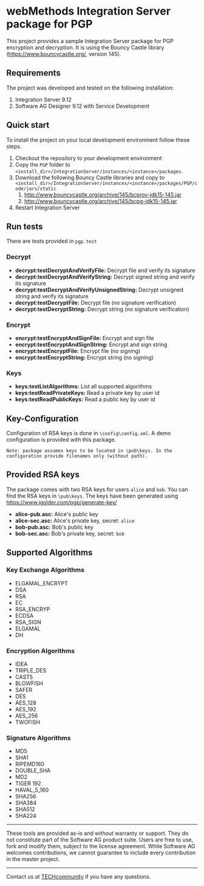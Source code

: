 # webMethods Integration Server package for PGP
This project provides a sample Integration Server package for PGP encryption and decryption. It is using the Bouncy Castle library (https://www.bouncycastle.org/, version 145).

## Requirements

The project was developed and tested on the following installation:
1. Integration Server 9.12
2. Software AG Designer 9.12 with Service Development

## Quick start

To install the project on your local development environment follow these steps.
1. Checkout the repository to your development environment
2. Copy the ```PGP``` folder to ```<install_dir>/IntegrationServer/instances/<instance>/packages```.
3. Download the following Bouncy Castle libraries and copy to ```<install_dir>/IntegrationServer/instances/<instance>/packages/PGP/code/jars/static```
    1. http://www.bouncycastle.org/archive/145/bcprov-jdk15-145.jar
    2. http://www.bouncycastle.org/archive/145/bcpg-jdk15-145.jar
3. Restart Integration Server

## Run tests

There are tests provided in ```pgp.test```

### Decrypt

- **decrypt:testDecryptAndVerifyFile:** Decrypt file and verify its signature
- **decrypt:testDecryptAndVerifyString:** Decrypt signed string and verify its signature
- **decrypt:testDecryptAndVerifyUnsignedString:** Decrypt unsigned string and verify its signature
- **decrypt:testDecryptFile:** Decrypt file (no signature verification)
- **decrypt:testDecryptString:** Decrypt string (no signature verification)

### Encrypt
- **encrypt:testEncryptAndSignFile:** Encrypt and sign file
- **encrypt:testEncryptAndSignString:** Encrypt and sign string
- **encrypt:testEncryptFile:** Encrypt file (no signing)
- **encrypt:testEncryptString:** Encrypt string (no signing)

### Keys
- **keys:testListAlgorithms:** List all supported algorithms
- **keys:testReadPrivateKeys:** Read a private key by user id
- **keys:testReadPublicKeys:** Read a public key by user id


## Key-Configuration

Configuration of RSA keys is done in ```\config\config.xml```. A demo configuration is provided with this package.
```
Note: package assumes keys to be located in \pub\keys. In the configuration provide filenames only (without path).
```

## Provided RSA keys

The package comes with two RSA keys for users ```alice``` and ```bob```. You can find the RSA keys in ```\pub\keys```. The keys have been generated using https://www.igolder.com/pgp/generate-key/
- **alice-pub.asc:** Alice's public key
- **alice-sec.asc:** Alice's private key, secret: ```alice```
- **bob-pub.asc:** Bob's public key
- **bob-sec.asc:** Bob's private key, secret: ```bob```

## Supported Algorithms

### Key Exchange Algorithms
- ELGAMAL_ENCRYPT
- DSA
- RSA
- EC
- RSA_ENCRYP
- ECDSA
- RSA_SIGN
- ELGAMAL
- DH

### Encryption Algorithms
- IDEA
- TRIPLE_DES
- CAST5
- BLOWFISH
- SAFER
- DES
- AES_128
- AES_192
- AES_256
- TWOFISH

### Signature Algorithms
- MD5
- SHA1
- RIPEMD160
- DOUBLE_SHA
- MD2
- TIGER 192
- HAVAL_5_160
- SHA256
- SHA384
- SHA512
- SHA224

______________________
These tools are provided as-is and without warranty or support. They do not constitute part of the Software AG product suite. Users are free to use, fork and modify them, subject to the license agreement. While Software AG welcomes contributions, we cannot guarantee to include every contribution in the master project.
_____________
Contact us at [TECHcommunity](mailto:technologycommunity@softwareag.com?subject=Github/SoftwareAG) if you have any questions.
